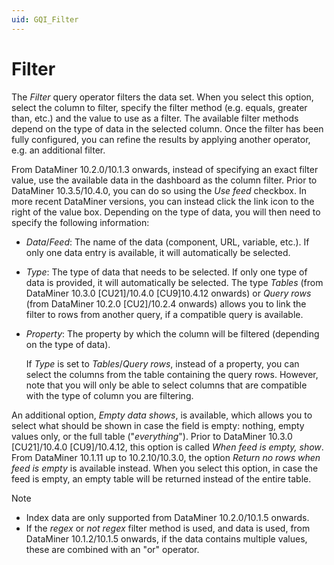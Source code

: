 ```yaml
---
uid: GQI_Filter
---
```


# Filter

The *Filter* query operator filters the data set. When you select this option, select the column to filter, specify the filter method (e.g. equals, greater than, etc.) and the value to use as a filter. The available filter methods depend on the type of data in the selected column. Once the filter has been fully configured, you can refine the results by applying another operator, e.g. an additional filter.

From DataMiner 10.2.0/10.1.3 onwards, instead of specifying an exact filter value, use the available data in the dashboard as the column filter. Prior to DataMiner 10.3.5/10.4.0<!--  RN 35837 -->, you can do so using the *Use feed* checkbox. In more recent DataMiner versions, you can instead click the link icon to the right of the value box. Depending on the type of data, you will then need to specify the following information:

- *Data*<!--RN 41141-->/*Feed*: The name of the data (component, URL, variable, etc.). If only one data entry is available, it will automatically be selected.

- *Type*: The type of data that needs to be selected. If only one type of data is provided, it will automatically be selected. The type *Tables* (from DataMiner 10.3.0 [CU21]/10.4.0 [CU9]10.4.12 onwards<!--RN 41075-->) or *Query rows* (from DataMiner 10.2.0 [CU2]/10.2.4 onwards) allows you to link the filter to rows from another query, if a compatible query is available.

- *Property*: The property by which the column will be filtered (depending on the type of data).

  If *Type* is set to *Tables*/*Query rows*, instead of a property, you can select the columns from the table containing the query rows. However, note that you will only be able to select columns that are compatible with the type of column you are filtering.

An additional option, *Empty data shows*, is available, which allows you to select what should be shown in case the field is empty: nothing, empty values only, or the full table ("*everything*"). Prior to DataMiner 10.3.0 [CU21]/10.4.0 [CU9]/10.4.12<!--RN 41141-->, this option is called *When feed is empty, show*. From DataMiner 10.1.11 up to 10.2.10/10.3.0, the option *Return no rows when feed is empty* is available instead. When you select this option, in case the feed is empty, an empty table will be returned instead of the entire table.

> [!NOTE]
>
> - Index data are only supported from DataMiner 10.2.0/10.1.5 onwards.
> - If the *regex* or *not regex* filter method is used, and data is used, from DataMiner 10.1.2/10.1.5 onwards, if the data contains multiple values, these are combined with an "or" operator.
